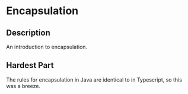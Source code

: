 # Encapsulation

## Description

An introduction to encapsulation.

## Hardest Part

The rules for encapsulation in Java are identical to in Typescript, so this was a breeze.
